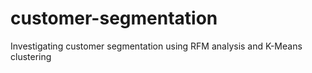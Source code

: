 # customer-segmentation
Investigating customer segmentation using RFM analysis and K-Means clustering
